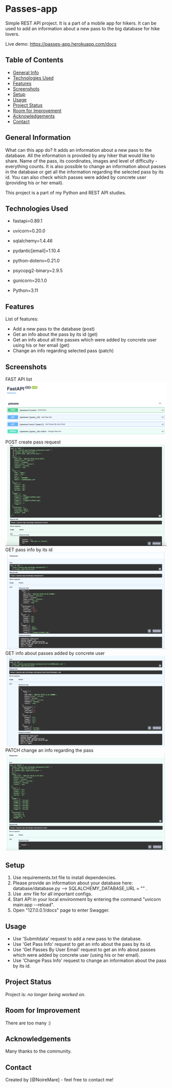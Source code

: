# Passes-app
Simple REST API project. It is a part of a mobile app for hikers. It can be used to add an information about a new pass to the big database for hike lovers. 

Live demo: https://passes-app.herokuapp.com/docs
<!-- If you have the project hosted somewhere, include the link here. -->

## Table of Contents
* [General Info](#general-information)
* [Technologies Used](#technologies-used)
* [Features](#features)
* [Screenshots](#screenshots)
* [Setup](#setup)
* [Usage](#usage)
* [Project Status](#project-status)
* [Room for Improvement](#room-for-improvement)
* [Acknowledgements](#acknowledgements)
* [Contact](#contact)
<!-- * [License](#license) -->


## General Information
What can this app do? It adds an information about a new pass to the database. All the information is provided by any hiker that would like to share. 
Name of the pass, its coordinates, images and level of difficulty - everything counts. It is also possible to change an information about passes in the database or get all the information regarding the selected pass by its id. You can also check which passes were added by concrete user (providing his or her email).

This project is a part of my Python and REST API studies.  
<!-- You don't have to answer all the questions - just the ones relevant to your project. -->


## Technologies Used
- fastapi=0.89.1
- uvicorn=0.20.0
- sqlalchemy=1.4.46
- pydantic[email]=1.10.4
- python-dotenv=0.21.0
- psycopg2-binary=2.9.5
- gunicorn=20.1.0

- Python=3.11

## Features
List of features:
- Add a new pass to the database (post)
- Get an info about the pass by its id (get)
- Get an info about all the passes which were added by concrete user using his or her email (get)
- Change an info regarding selected pass (patch)


## Screenshots
FAST API list
![FAST API list](./img/screenshot5.png)
POST create pass request
![POST request](./img/screenshot1.png)
GET pass info by its id
![GET by id request](./img/screenshot2.png)
GET info about passes added by concrete user
![GET by email request](./img/screenshot3.png)
PATCH change an info regarding the pass
![PATCH request](./img/screenshot4.png)

<!-- If you have screenshots you'd like to share, include them here. -->


## Setup
1. Use requirements.txt file to install dependencies.
2. Please provide an information about your database here: database/database.py --> SQLALCHEMY_DATABASE_URL = "" .
3. Use .env file for all important configs. 
4. Start API in your local environment by entering the command "uvicorn main:app --reload". 
5. Open "127.0.0.1/docs" page to enter Swagger.

## Usage
- Use 'Submitdata' request to add a new pass to the database.
- Use 'Get Pass Info' request to get an info about the pass by its id.
- Use 'Get Passes By User Email' request to get an info about passes which were added by concrete user (using his or her email).
- Use 'Change Pass Info' request to change an information about the pass by its id.


## Project Status
Project is: _no longer being worked on_.


## Room for Improvement
There are too many :)


## Acknowledgements
Many thanks to the community.


## Contact
Created by [@NoireMare] - feel free to contact me!


<!-- Optional -->
<!-- ## License -->
<!-- This project is open source and available under the [... License](). -->

<!-- You don't have to include all sections - just the one's relevant to your project -->

